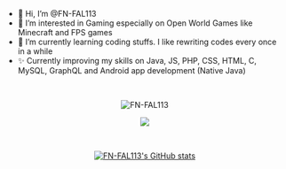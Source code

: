 - 👋 Hi, I’m @FN-FAL113
- 👀 I’m interested in Gaming especially on Open World Games like Minecraft and FPS games
- 🌱 I’m currently learning coding stuffs. I like rewriting codes every once in a while
- ✨ Currently improving my skills on Java, JS, PHP, CSS, HTML, C, MySQL, GraphQL and Android app development (Native Java)

<br/>
<div align="center">
<p align="center"> <img src="https://komarev.com/ghpvc/?username=FN-FAL113&label=Profile%20views&color=0e75b6&style=flat" alt="FN-FAL113" /> </p>
<p align="center"><a href="https://github.com/FN-FAL113">
  <img align="center" src="https://github-readme-stats.vercel.app/api/top-langs/?username=FN-FAL113&layout=compact&theme=jolly&count_private=true" />
</a></p></div>
<br>
<div align="center">
<p align="center"><a href="https://github.com/FN-FAL113">

  ![FN-FAL113's GitHub stats](https://github-readme-stats.vercel.app/api?username=FN-FAL113&show_icons=true&count_private=true&layout=compact&theme=jolly)
</a></p></div>
<br>

<!---
FN-FAL113/FN-FAL113 is a ✨ special ✨ repository because its `README.md` (this file) appears on your GitHub profile.
You can click the Preview link to take a look at your changes.
--->
